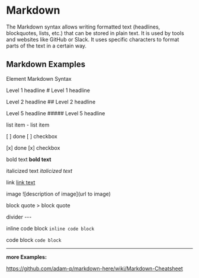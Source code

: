 # Markdown

The Markdown syntax allows writing formatted text (headlines, blockquotes, lists, etc.) that can be stored in plain text. It is used by tools and websites like GitHub or Slack. It uses specific characters to format parts of the text in a certain way.

## Markdown Examples

Element Markdown Syntax

Level 1 headline # Level 1 headline

Level 2 headline ## Level 2 headline

Level 5 headline ##### Level 5 headline

list item - list item

[ ] done [ ] checkbox

[x] done [x] checkbox

bold text **bold text**

italicized text _italicized text_

link [link text](https://www.example.com)

image ![description of image](url to image)

block quote > block quote

divider ---

inline code block `inline code block`

code block `code block`

---

**more Examples:**

https://github.com/adam-p/markdown-here/wiki/Markdown-Cheatsheet

